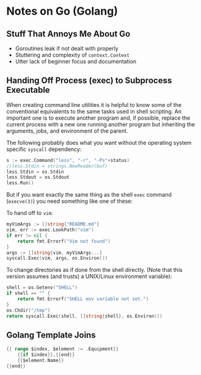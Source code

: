 # Notes on Go (Golang)

## Stuff That Annoys Me About Go

* Goroutines leak if not dealt with properly
* Stuttering and complexity of `context.Context`
* Utter lack of beginner focus and documentation

## Handing Off Process (exec) to Subprocess Executable

When creating command line utilities it is helpful to know some of the
conventional equivalents to the same tasks used in shell scripting. An
important one is to execute another program and, if possible, replace
the current process with a new one running another program but
inheriting the arguments, jobs, and environment of the parent.

The following probably does what you want without the operating system
specific `syscall` dependency:

```go
s := exec.Command("less", "-r", "-Ps"+status)
//less.Stdin = strings.NewReader(buf)
less.Stdin = os.Stdin
less.Stdout = os.Stdout
less.Run()
```

But if you want exactly the same thing as the shell `exec` command
(`execve(3)`) you need something like one of these:

To hand off to `vim`:

```go
myVimArgs := []string{"README.md"}
vim, err := exec.LookPath("vim")
if err != nil {
	return fmt.Errorf("Vim not found")
}
args := []string{vim, myVimArgs...}
syscall.Exec(vim, args, os.Environ())
```

To change directories as if done from the shell directly. (Note that
this version assumes (and trusts) a UNIX/Linux environment variable):

```go
shell = os.Getenv("SHELL")
if shell == "" {
	return fmt.Errorf("SHELL env variable not set.")
}
os.Chdir("/tmp")
return syscall.Exec(shell, []string{shell}, os.Environ())
```

## Golang Template Joins

```go
{{ range $index, $element := .Equipment}}
	{{if $index}},{{end}}
	{{$element.Name}}
{{end}}
```

